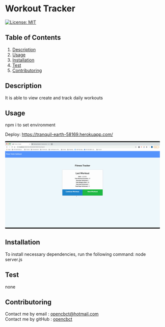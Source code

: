 # Workout Tracker
[![License: MIT](https://img.shields.io/badge/License-MIT-yellow.svg)](https://opensource.org/licenses/MIT) 

## Table of Contents
1. [Description](#Description)
2. [Usage](#Usage)
3. [Installation](#Installation)
4. [Test](#Test)
5. [Contributoring](#Contributoring)

## Description
It is able to view create and track daily workouts

## Usage
npm i to set environment <br>

Deploy: https://tranquil-earth-58169.herokuapp.com/

<img src = "./img/operatingApp.gif" width="800">

## Installation 
To install necessary dependencies, run the following command:
node server.js

## Test 
none

## Contributoring
Contact me by email : opencbct@hotmail.com <br>
Contact me by gitHub : <a href="https://github.com/opencbct">opencbct</a>
